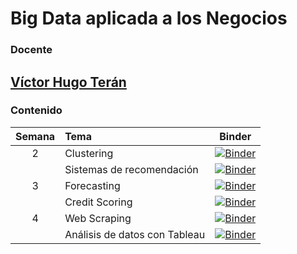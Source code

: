 # Big Data aplicada a los Negocios

### Docente

## [**Víctor Hugo Terán**](https://www.linkedin.com/in/vhteran/)

### Contenido

| Semana | Tema                          |                            Binder                            |
| :----: | :---------------------------- | :----------------------------------------------------------: |
|   2    | Clustering                    | [![Binder](https://mybinder.org/badge_logo.svg)](https://hub.gke2.mybinder.org/user/vhteran-udla_bi-_a_los_negocios-l88zhhfl/doc/tree/Caso%20pr%C3%A1ctico%20%E2%80%93%20Clustering.ipynb) |
|        | Sistemas de recomendación     | [![Binder](https://mybinder.org/badge_logo.svg)]([![Binder](https://mybinder.org/badge_logo.svg)](https://mybinder.org/v2/gh/vhteran/UDLA_Big_Data_aplicada_a_los_Negocios/main?labpath=Caso%20practico.ipynb)) |
|   3    | Forecasting                   | [![Binder](https://mybinder.org/badge_logo.svg)]([![Binder](https://mybinder.org/badge_logo.svg)](https://mybinder.org/v2/gh/vhteran/UDLA_Big_Data_aplicada_a_los_Negocios/main?labpath=Caso%20practico%20-%20Forecasting.ipynb)) |
|        | Credit Scoring                | [![Binder](https://mybinder.org/badge_logo.svg)]([![Binder](https://mybinder.org/badge_logo.svg)](https://mybinder.org/v2/gh/vhteran/UDLA_Big_Data_aplicada_a_los_Negocios/main?labpath=Caso%20practico.ipynb)) |
|   4    | Web Scraping                  | [![Binder](https://mybinder.org/badge_logo.svg)]([![Binder](https://mybinder.org/badge_logo.svg)](https://mybinder.org/v2/gh/vhteran/UDLA_Big_Data_aplicada_a_los_Negocios/main?labpath=Caso%20pr%C3%A1ctico%20-%20WS.ipynb)) |
|        | Análisis de datos con Tableau | [![Binder](https://mybinder.org/badge_logo.svg)]([![Binder](https://mybinder.org/badge_logo.svg)](https://mybinder.org/v2/gh/vhteran/UDLA_Big_Data_aplicada_a_los_Negocios/main?labpath=Caso%20practico.ipynb)) |



